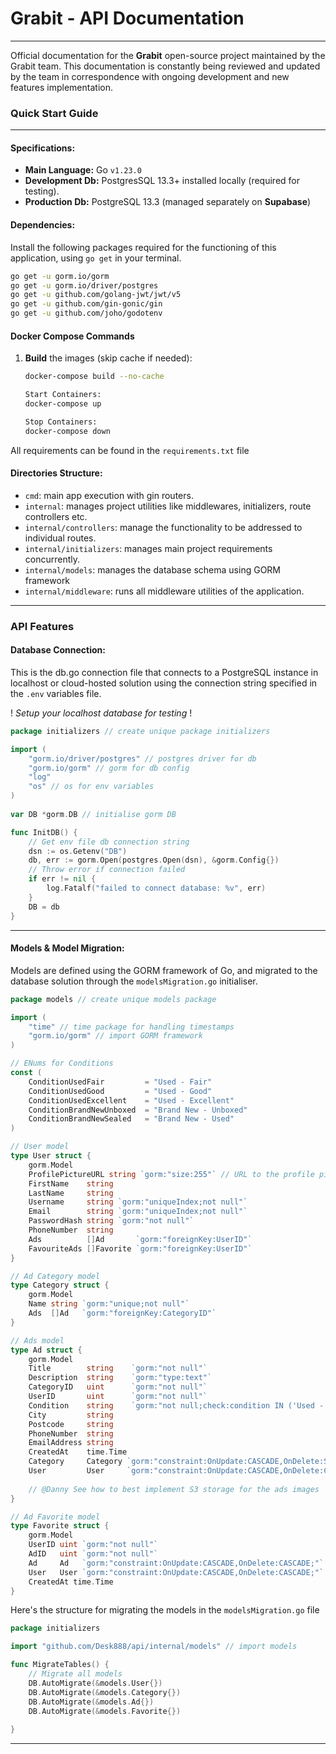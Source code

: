 
# Grabit - API Documentation
________________________________________________________________________
 Official documentation for the **Grabit** open-source project maintained by the Grabit team. This documentation is constantly being reviewed and updated by the team in correspondence with ongoing development and new features implementation.

### Quick Start Guide
________________________________________________________________________
#### Specifications:

- **Main Language:** Go `v1.23.0`
- **Development Db:** PostgresSQL 13.3+ installed locally (required for testing).
- **Production Db:** PostgreSQL 13.3 (managed separately on **Supabase**)

#### Dependencies:

Install the following packages required for the functioning of this application, using `go get` in your terminal.

```bash
go get -u gorm.io/gorm
go get -u gorm.io/driver/postgres
go get -u github.com/golang-jwt/jwt/v5
go get -u github.com/gin-gonic/gin
go get -u github.com/joho/godotenv
```

#### Docker Compose Commands

1. **Build** the images (skip cache if needed):
   ```bash
   docker-compose build --no-cache

   Start Containers: 
   docker-compose up

   Stop Containers:
   docker-compose down


All requirements can be found in the `requirements.txt` file
#### Directories Structure:

- `cmd`: main app execution with gin routers.
- `internal`: manages project utilities like middlewares, initializers, route controllers etc.
- `internal/controllers`: manage the functionality to be addressed to individual routes.
- `internal/initializers`: manages main project requirements concurrently. 
- `internal/models`: manages the database schema using GORM framework
- `internal/middleware`: runs all middleware utilities of the application.

________________________________________________________________________
### API Features

#### Database Connection:

This is the db.go connection file that connects to a PostgreSQL instance in localhost or cloud-hosted solution using the connection string specified in the `.env` variables file. 

! *Setup your localhost database for testing* !

```go
package initializers // create unique package initializers

import (
	"gorm.io/driver/postgres" // postgres driver for db
	"gorm.io/gorm" // gorm for db config
	"log"
	"os" // os for env variables
)
  
var DB *gorm.DB // initialise gorm DB

func InitDB() {
	// Get env file db connection string
	dsn := os.Getenv("DB")
	db, err := gorm.Open(postgres.Open(dsn), &gorm.Config{})
	// Throw error if connection failed
	if err != nil {
		log.Fatalf("failed to connect database: %v", err)
	}
	DB = db
}
```

________________________________________________________________________
#### Models & Model Migration:

Models are defined using the GORM framework of Go, and migrated to the database solution through the `modelsMigration.go` initialiser.

```go
package models // create unique models package

import (
	"time" // time package for handling timestamps
	"gorm.io/gorm" // import GORM framework
) 

// ENums for Conditions
const (
	ConditionUsedFair         = "Used - Fair"
	ConditionUsedGood         = "Used - Good"
	ConditionUsedExcellent    = "Used - Excellent"
	ConditionBrandNewUnboxed  = "Brand New - Unboxed"
	ConditionBrandNewSealed   = "Brand New - Used"
)

// User model
type User struct {
	gorm.Model
	ProfilePictureURL string `gorm:"size:255"` // URL to the profile picture in S3
	FirstName    string
	LastName     string
	Username     string `gorm:"uniqueIndex;not null"`
	Email        string `gorm:"uniqueIndex;not null"`
	PasswordHash string `gorm:"not null"`
	PhoneNumber  string
	Ads          []Ad       `gorm:"foreignKey:UserID"`
	FavouriteAds []Favorite `gorm:"foreignKey:UserID"`
}

// Ad Category model
type Category struct {
	gorm.Model
	Name string `gorm:"unique;not null"`
	Ads  []Ad   `gorm:"foreignKey:CategoryID"` 
}

// Ads model
type Ad struct {
	gorm.Model
	Title        string    `gorm:"not null"`
	Description  string    `gorm:"type:text"`
	CategoryID   uint      `gorm:"not null"` 
	UserID       uint      `gorm:"not null"` 
	Condition    string    `gorm:"not null;check:condition IN ('Used - Fair','Used - Good','Used - Excellent','Brand New - Unboxed','Brand New - Sealed')"`
	City         string
	Postcode     string
	PhoneNumber  string
	EmailAddress string
	CreatedAt    time.Time
	Category     Category `gorm:"constraint:OnUpdate:CASCADE,OnDelete:SET NULL;"` 
	User         User     `gorm:"constraint:OnUpdate:CASCADE,OnDelete:CASCADE;"`
	
	// @Danny See how to best implement S3 storage for the ads images
}

// Ad Favorite model
type Favorite struct {
	gorm.Model
	UserID uint `gorm:"not null"` 
	AdID   uint `gorm:"not null"`
	Ad     Ad   `gorm:"constraint:OnUpdate:CASCADE,OnDelete:CASCADE;"`
	User   User `gorm:"constraint:OnUpdate:CASCADE,OnDelete:CASCADE;"`
	CreatedAt time.Time
}
```

Here's the structure for migrating the models in the `modelsMigration.go` file

```go
package initializers

import "github.com/Desk888/api/internal/models" // import models

func MigrateTables() {
	// Migrate all models
	DB.AutoMigrate(&models.User{})
	DB.AutoMigrate(&models.Category{})
	DB.AutoMigrate(&models.Ad{})
	DB.AutoMigrate(&models.Favorite{})
	
}
```

________________________________________________________________________

